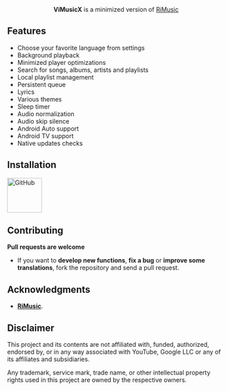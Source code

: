 <div align="center">
  <b>ViMusicX</b> is a minimized version of <a href="https://github.com/fast4x/RiMusic">RiMusic</a>
</div>

## Features
- Choose your favorite language from settings
- Background playback
- Minimized player optimizations
- Search for songs, albums, artists and playlists
- Local playlist management
- Persistent queue
- Lyrics
- Various themes
- Sleep timer
- Audio normalization
- Audio skip silence
- Android Auto support
- Android TV support
- Native updates checks

## Installation
[<img src="https://raw.githubusercontent.com/NeoApplications/Neo-Backup/034b226cea5c1b30eb4f6a6f313e4dadcbb0ece4/badge_github.png" alt="GitHub" height="80">](https://github.com/dd-dreams/ViMusicX/releases/latest)

## Contributing
**Pull requests are welcome**
- If you want to **develop new functions**, **fix a bug** or **improve some translations**, fork the repository and send a pull request.

## Acknowledgments
- [**RiMusic**](https://github.com/fast4x/RiMusic).

## Disclaimer
This project and its contents are not affiliated with, funded, authorized, endorsed by, or in any way associated with YouTube, Google LLC or any of its affiliates and subsidiaries.

Any trademark, service mark, trade name, or other intellectual property rights used in this project are owned by the respective owners.
